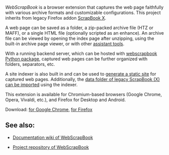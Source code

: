 *WebScrapBook* is a browser extension that captures the web page faithfully with various archive formats and customizable configurations. This project inherits from legacy Firefox addon [ScrapBook X](https://github.com/danny0838/firefox-scrapbook).

A web page can be saved as a folder, a zip-packed archive file (HTZ or MAFF), or a single HTML file (optionally scripted as an enhance). An archive file can be viewed by opening the index page after unzipping, using the built-in archive page viewer, or with other [assistant tools](https://github.com/danny0838/webscrapbook/wiki/View).

With a running backend server, which can be hosted with [webscrapbook Python package](https://pypi.org/project/webscrapbook/), captured web pages can be further organized with folders, separators, etc.

A site indexer is also built in and can be used to [generate a static site](https://github.com/danny0838/webscrapbook/wiki/Indexer) for captured web pages. Additionally, the [data folder of legacy ScrapBook (X) can be imported](https://github.com/danny0838/webscrapbook/wiki/Import) using the indexer.

This extension is available for Chromium-based browsers (Google Chrome, Opera, Vivaldi, etc.), and Firefox for Desktop and Android.

Download: [for Google Chrome](https://chrome.google.com/webstore/detail/web-scrapbook/oegnpmiddfljlloiklpkeelagaeejfai), [for Firefox](https://addons.mozilla.org/firefox/addon/webscrapbook)

## See also:

* [Documentation wiki of WebScrapBook](https://github.com/danny0838/webscrapbook/wiki)

* [Project repository of WebScrapBook](https://github.com/danny0838/webscrapbook)
